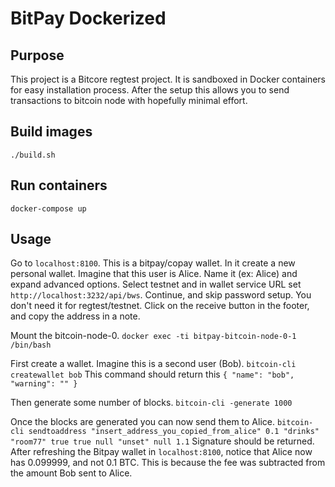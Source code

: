 # BitPay Dockerized

## Purpose

This project is a Bitcore regtest project. It is sandboxed in Docker containers for easy installation process. After the setup this allows you to send transactions to bitcoin node with hopefully minimal effort.

## Build images

`./build.sh`

## Run containers

`docker-compose up`

## Usage

Go to `localhost:8100`.
This is a bitpay/copay wallet. In it create a new personal wallet. Imagine that this user is Alice. Name it (ex: Alice) and expand advanced options. Select testnet and in wallet service URL set `http://localhost:3232/api/bws`. Continue, and skip password setup. You don't need it for regtest/testnet. Click on the receive button in the footer, and copy the address in a note.

Mount the bitcoin-node-0.
`docker exec -ti bitpay-bitcoin-node-0-1 /bin/bash`

First create a wallet. Imagine this is a second user (Bob).
`bitcoin-cli createwallet bob`
This command should return this
`{
  "name": "bob",
  "warning": ""
}`

Then generate some number of blocks.
`bitcoin-cli -generate 1000`

Once the blocks are generated you can now send them to Alice.
`bitcoin-cli sendtoaddress "insert_address_you_copied_from_alice" 0.1 "drinks" "room77" true true null "unset" null 1.1`
Signature should be returned. After refreshing the Bitpay wallet in `localhost:8100`, notice that Alice now has 0.099999, and not 0.1 BTC. This is because the fee was subtracted from the amount Bob sent to Alice.
